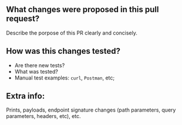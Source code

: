 ## What changes were proposed in this pull request?
Describe the porpose of this PR clearly and concisely.

## How was this changes tested?
- Are there new tests?
- What was tested?
- Manual test examples: `curl`, `Postman`, etc;

## Extra info:
Prints, payloads, endpoint signature changes (path parameters, query parameters, headers, etc), etc.